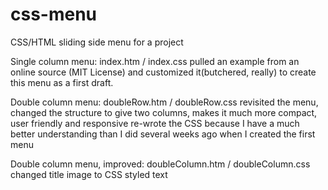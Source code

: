 # css-menu
CSS/HTML sliding side menu for a project

Single column menu:
index.htm / index.css
  pulled an example from an online source (MIT License) and 
  customized it(butchered, really) to create this menu as a first draft.
  
  Double column menu:
  doubleRow.htm / doubleRow.css
    revisited the menu, changed the structure to give two columns, makes it
    much more compact, user friendly and responsive
    re-wrote the CSS because I have a much better understanding than I did
    several weeks ago when I created the first menu

Double column menu, improved:
doubleColumn.htm / doubleColumn.css
  changed title image to CSS styled text
